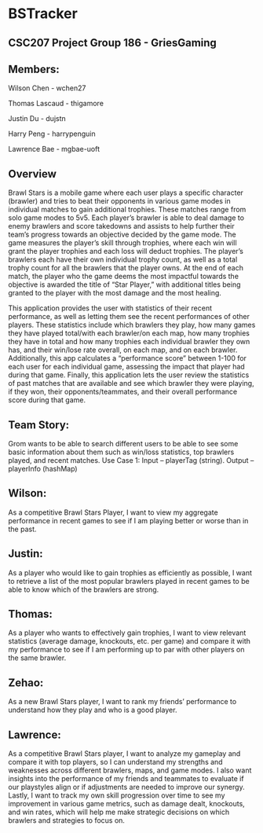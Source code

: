 # BSTracker

## CSC207 Project Group 186 - GriesGaming

## Members:
Wilson Chen - wchen27

Thomas Lascaud - thigamore

Justin Du - dujstn

Harry Peng - harrypenguin

Lawrence Bae - mgbae-uoft

## Overview

Brawl Stars is a mobile game where each user plays a specific character (brawler) and tries to beat their opponents in various game modes in individual matches to gain additional trophies. These matches range from solo game modes to 5v5. Each player’s brawler is able to deal damage to enemy brawlers and score takedowns and assists to help further their team’s progress towards an objective decided by the game mode. The game measures the player’s skill through trophies, where each win will grant the player trophies and each loss will deduct trophies. The player’s brawlers each have their own individual trophy count, as well as a total trophy count for all the brawlers that the player owns. At the end of each match, the player who the game deems the most impactful towards the objective is awarded the title of “Star Player,” with additional titles being granted to the player with the most damage and the most healing. 

This application provides the user with statistics of their recent performance, as well as letting them see the recent performances of other players. These statistics include which brawlers they play, how many games they have played total/with each brawler/on each map, how many trophies they have in total and how many trophies each individual brawler they own has, and their win/lose rate overall, on each map, and on each brawler. 
Additionally, this app calculates a “performance score” between 1-100 for each user for each individual game, assessing the impact that player had during that game. Finally, this application lets the user review the statistics of past matches that are available and see which brawler they were playing, if they won, their opponents/teammates, and their overall performance score during that game. 

## Team Story: 
Grom wants to be able to search different users to be able to see some basic information about them such as win/loss statistics, top brawlers played, and recent matches.
Use Case 1: Input – playerTag (string). Output – playerInfo (hashMap)

## Wilson: 
As a competitive Brawl Stars Player, I want to view my aggregate performance in recent games to see if I am playing better or worse than in the past. 

## Justin: 
As a player who would like to gain trophies as efficiently as possible, I want to
retrieve a list of the most popular brawlers played in recent games to be able to know which of the brawlers are strong.


## Thomas:
As a player who wants to effectively gain trophies, I want to view relevant statistics (average damage, knockouts, etc. per game) and compare it with my performance to see if I am performing up to par with other players on the same brawler.



## Zehao: 
As a new Brawl Stars player, I want to rank my friends’ performance to understand how they play and who is a good player.

## Lawrence:
As a competitive Brawl Stars player, I want to analyze my gameplay and compare it with top players, so I can understand my strengths and weaknesses across different brawlers, maps, and game modes. I also want insights into the performance of my friends and teammates to evaluate if our playstyles align or if adjustments are needed to improve our synergy. Lastly, I want to track my own skill progression over time to see my improvement in various game metrics, such as damage dealt, knockouts, and win rates, which will help me make strategic decisions on which brawlers and strategies to focus on.

